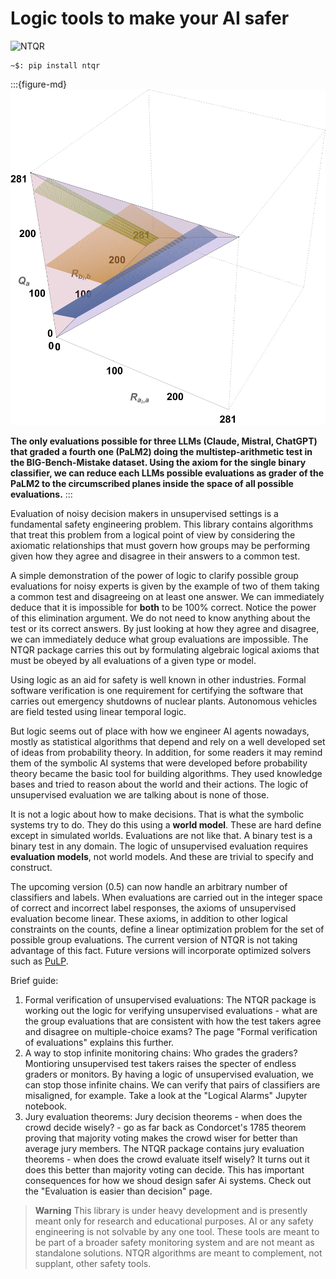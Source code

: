 # Logic tools to make your AI safer

![NTQR](./img/NTQRpt24.png)

```console
~$: pip install ntqr
```

:::{figure-md}
![Prevalence estimates](./img/threeLLMsBIGBenchMistakeMultistepArithmetic.png)

**The only evaluations possible for three LLMs (Claude, Mistral, ChatGPT) that
graded a fourth one (PaLM2) doing the multistep-arithmetic test in the BIG-Bench-Mistake
dataset. Using the axiom for the single binary classifier, we can reduce each LLMs possible
evaluations as grader of the PaLM2 to the circumscribed planes inside the space of
all possible evaluations.**
:::


Evaluation of noisy decision makers in unsupervised settings is a fundamental
safety engineering problem. This library contains algorithms that treat this
problem from a logical point of view by considering the axiomatic relationships
that must govern how groups may be performing given how they agree and disagree
in their answers to a common test.

A simple demonstration of the power of logic to clarify possible group evaluations
for noisy experts is given by the example of two of them taking a common test
and disagreeing on at least one answer. We can immediately deduce that it is
impossible for **both** to be 100% correct. Notice the power of this elimination
argument. We do not need to know anything about the test or its correct answers.
By just looking at how they agree and disagree, we can immediately deduce what
group evaluations are impossible. The NTQR package carries this out by formulating
algebraic logical axioms that must be obeyed by all evaluations of a given type
or model.

Using logic as an aid for safety is well known in other industries. Formal
software verification is one requirement for certifying the software that
carries out emergency shutdowns of nuclear plants. Autonomous vehicles are
field tested using linear temporal logic.

But logic seems out of place with how we engineer AI agents nowadays,
mostly as statistical algorithms that depend and rely on a well developed set
of ideas from probability theory. In addition, for some readers it may remind
them of the symbolic AI systems that were developed before probability theory
became the basic tool for building algorithms. They used knowledge bases and
tried to reason about the world and their actions. The logic of unsupervised
evaluation we are talking about is none of those.

It is not a logic about how to make decisions. That is what the symbolic
systems try to do. They do this using a **world model**. These are hard
define except in simulated worlds. Evaluations are not like that. A binary
test is a binary test in any domain. The logic of unsupervised evaluation
requires **evaluation models**, not world models.
And these are trivial to specify and construct.

The upcoming version (0.5) can now handle an arbitrary number of classifiers
and labels. When evaluations are carried out in the integer space of correct
and incorrect label responses, the axioms of unsupervised evaluation become
linear. These axioms, in addition to other logical constraints on the counts,
define a linear optimization problem for the set of possible group evaluations.
The current version of NTQR is not taking advantage of this fact. Future
versions will incorporate optimized solvers such as
[PuLP](https://coin-or.github.io/pulp/).

Brief guide:
1. Formal verification of unsupervised evaluations: The NTQR package is
  working out the logic for verifying unsupervised evaluations - what are
  the group evaluations that are consistent with how the test takers agree
  and disagree on multiple-choice exams? The page "Formal verification of
  evaluations" explains this further.
2. A way to stop infinite monitoring chains: Who grades the graders? Montioring
  unsupervised test takers raises the specter of endless graders or monitors.
  By having a logic of unsupervised evaluation, we can stop those infinite
  chains. We can verify that pairs of classifiers are misaligned, for example.
  Take a look at the "Logical Alarms" Jupyter notebook.
3. Jury evaluation theorems: Jury decision theorems - when does the crowd
  decide wisely? - go as far back as Condorcet's 1785 theorem proving that majority
  voting makes the crowd wiser for better than average jury members. The NTQR
  package contains jury evaluation theorems - when does the crowd
  evaluate itself wisely? It turns out it does this better than majority voting
  can decide. This has important consequences for how we shoud design
  safer Ai systems. Check out the "Evaluation is easier than decision"
  page.

>**Warning**
This library is under heavy development and is presently meant only
for research and educational purposes. AI or any safety engineering is
not solvable by any one tool. These tools are meant to be part of a broader
safety monitoring system and are not meant as standalone solutions.
NTQR algorithms are meant to complement, not supplant, other safety tools.

